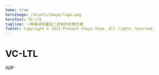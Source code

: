 ```yaml
---
home: true
heroImage: /assets/image/logo.png
heroText: VC-LTL
tagline: 一种编译轻量级二进制的优雅方案
footer: Copyright © 2012-Present Chuyu Team. All rights reserved.
---
```


# VC-LTL

WIP
